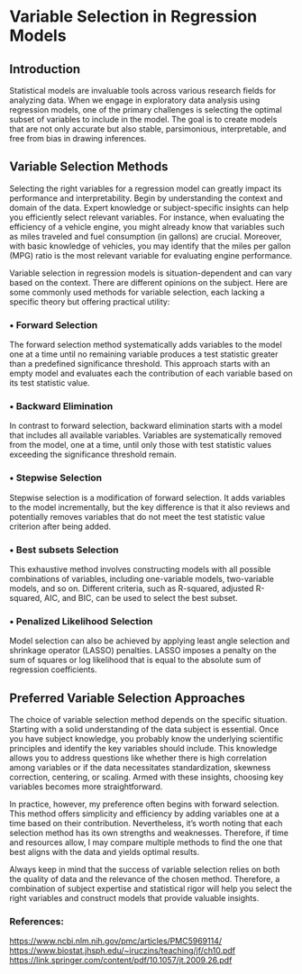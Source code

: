 # Variable Selection in Regression Models
## Introduction
Statistical models are invaluable tools across various research fields for analyzing data. When we engage in exploratory data analysis using regression models, one of the primary challenges is selecting the optimal subset of variables to include in the model. The goal is to create models that are not only accurate but also stable, parsimonious, interpretable, and free from bias in drawing inferences.
## Variable Selection Methods
Selecting the right variables for a regression model can greatly impact its performance and interpretability. Begin by understanding the context and domain of the data. Expert knowledge or subject-specific insights can help you efficiently select relevant variables. For instance, when evaluating the efficiency of a vehicle engine, you might already know that variables such as miles traveled and fuel consumption (in gallons) are crucial. Moreover, with basic knowledge of vehicles, you may identify that the miles per gallon (MPG) ratio is the most relevant variable for evaluating engine performance. 

Variable selection in regression models is situation-dependent and can vary based on the context. There are different opinions on the subject. Here are some commonly used methods for variable selection, each lacking a specific theory but offering practical utility:
### • Forward Selection  
The forward selection method systematically adds variables to the model one at a time until no remaining variable produces a test statistic greater than a predefined significance threshold. This approach starts with an empty model and evaluates each the contribution of each variable based on its test statistic value.
### • Backward Elimination  
In contrast to forward selection, backward elimination starts with a model that includes all available variables. Variables are systematically removed from the model, one at a time, until only those with test statistic values exceeding the significance threshold remain.
### • Stepwise Selection  
Stepwise selection is a modification of forward selection. It adds variables to the model incrementally, but the key difference is that it also reviews and potentially removes variables that do not meet the test statistic value criterion after being added.
### • Best subsets Selection  
This exhaustive method involves constructing models with all possible combinations of variables, including one-variable models, two-variable models, and so on. Different criteria, such as R-squared, adjusted R-squared, AIC, and BIC, can be used to select the best subset.
### •	Penalized Likelihood Selection
Model selection can also be achieved by applying least angle selection and shrinkage operator (LASSO) penalties. LASSO imposes a penalty on the sum of squares or log likelihood that is equal to the absolute sum of regression coefficients.

## Preferred Variable Selection Approaches
The choice of variable selection method depends on the specific situation. Starting with a solid understanding of the data subject is essential. Once you have subject knowledge, you probably know the underlying scientific principles and identify the key variables should include. This knowledge allows you to address questions like whether there is high correlation among variables or if the data necessitates standardization, skewness correction, centering, or scaling. Armed with these insights, choosing key variables becomes more straightforward.

In practice, however, my preference often begins with forward selection. This method offers simplicity and efficiency by adding variables one at a time based on their contribution. Nevertheless, it’s worth noting that each selection method has its own strengths and weaknesses. Therefore, if time and resources allow, I may compare multiple methods to find the one that best aligns with the data and yields optimal results.

Always keep in mind that the success of variable selection relies on both the quality of data and the relevance of the chosen method. Therefore, a combination of subject expertise and statistical rigor will help you select the right variables and construct models that provide valuable insights.

### References:
https://www.ncbi.nlm.nih.gov/pmc/articles/PMC5969114/  
https://www.biostat.jhsph.edu/~iruczins/teaching/jf/ch10.pdf   
https://link.springer.com/content/pdf/10.1057/jt.2009.26.pdf

